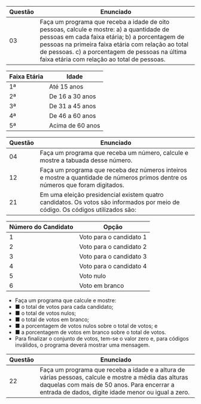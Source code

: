 | Questão | Enunciado |
| ------- | --------- |
| 03 | Faça um programa que receba a idade de oito pessoas, calcule e mostre: a) a quantidade de pessoas em cada faixa etária; b) a porcentagem de pessoas na primeira faixa etária com relação ao total de pessoas. c) a porcentagem de pessoas na última faixa etária com relação ao total de pessoas. |

| Faixa Etária | Idade               |
|--------------|---------------------|
| 1ª          | Até 15 anos         |
| 2ª          | De 16 a 30 anos     |
| 3ª          | De 31 a 45 anos     |
| 4ª          | De 46 a 60 anos     |
| 5ª          | Acima de 60 anos    |

| Questão | Enunciado |
| ------- | --------- |
| 04 | Faça um programa que receba um número, calcule e mostre a tabuada desse número. |
| 12 | Faça um programa que receba dez números inteiros e mostre a quantidade de números primos dentre os números que foram digitados. |
| 21 | Em uma eleição presidencial existem quatro candidatos. Os votos são informados por meio de código. Os códigos utilizados são: |

| Número do Candidato | Opção                     |
|---------------------|---------------------------|
| 1                   | Voto para o candidato 1   |
| 2                   | Voto para o candidato 2   |
| 3                   | Voto para o candidato 3   |
| 4                   | Voto para o candidato 4   |
| 5                   | Voto nulo                 |
| 6                   | Voto em branco            |

- Faça um programa que calcule e mostre:
- ■ o total de votos para cada candidato;
- ■ o total de votos nulos;
- ■ o total de votos em branco;
- ■ a porcentagem de votos nulos sobre o total de votos; e
- ■ a porcentagem de votos em branco sobre o total de votos.
- Para finalizar o conjunto de votos, tem-se o valor zero e, para códigos inválidos, o programa deverá
mostrar uma mensagem.

| Questão | Enunciado |
| ------- | --------- |
| 22 | Faça um programa que receba a idade e a altura de várias pessoas, calcule e mostre a média das alturas daquelas com mais de 50 anos. Para encerrar a entrada de dados, digite idade menor ou igual a zero. |

